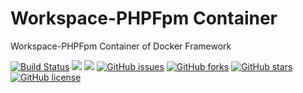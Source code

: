 # Workspace-PHPFpm Container
Workspace-PHPFpm Container of Docker Framework

[![Build Status](https://travis-ci.org/dockerframework/workspace-phpfpm.svg?branch=master)](https://travis-ci.org/dockerframework/workspace-phpfpm) [![](https://images.microbadger.com/badges/image/dockerframework/workspace-phpfpm:5.6.svg)](https://microbadger.com/images/dockerframework/workspace-phpfpm:5.6 "Layers") [![](https://images.microbadger.com/badges/version/dockerframework/workspace-phpfpm:5.6.svg)](https://microbadger.com/images/dockerframework/workspace-phpfpm:5.6 "Version") [![GitHub issues](https://img.shields.io/github/issues/dockerframework/workspace-phpfpm.svg)](https://github.com/dockerframework/workspace-phpfpm/issues) [![GitHub forks](https://img.shields.io/github/forks/dockerframework/workspace-phpfpm.svg)](https://github.com/dockerframework/workspace-phpfpm/network) [![GitHub stars](https://img.shields.io/github/stars/dockerframework/workspace-phpfpm.svg)](https://github.com/dockerframework/workspace-phpfpm/stargazers) [![GitHub license](https://img.shields.io/badge/license-MIT-blue.svg)](https://raw.githubusercontent.com/dockerframework/workspace-phpfpm/master/LICENSE)
